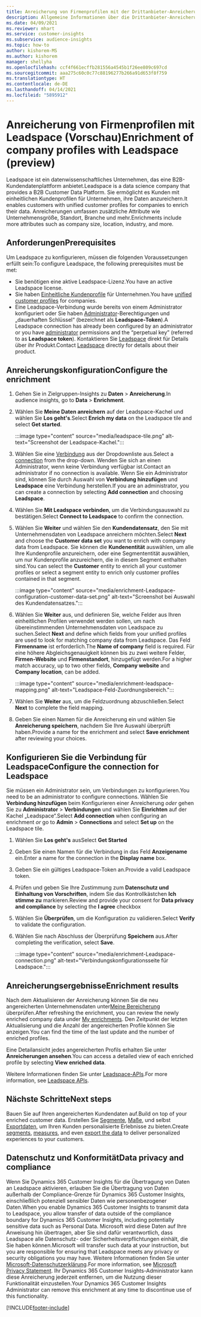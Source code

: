 ```yaml
---
title: Anreicherung von Firmenprofilen mit der Drittanbieter-Anreicherung Leadspace
description: Allgemeine Informationen über die Drittanbieter-Anreicherung von Leadspace.
ms.date: 04/09/2021
ms.reviewer: mhart
ms.service: customer-insights
ms.subservice: audience-insights
ms.topic: how-to
author: kishorem-MS
ms.author: kishorem
manager: shellyha
ms.openlocfilehash: ccf4f661ecffb281556a4545b1f26ee809c697cd
ms.sourcegitcommit: aaa275c60c0c77c88196277b266a91d653f8f759
ms.translationtype: HT
ms.contentlocale: de-DE
ms.lasthandoff: 04/14/2021
ms.locfileid: "5895912"
---
```

# <a name="enrichment-of-company-profiles-with-leadspace-preview"></a><span data-ttu-id="92cf4-103">Anreicherung von Firmenprofilen mit Leadspace (Vorschau)</span><span class="sxs-lookup"><span data-stu-id="92cf4-103">Enrichment of company profiles with Leadspace (preview)</span></span>

<span data-ttu-id="92cf4-104">Leadspace ist ein datenwissenschaftliches Unternehmen, das eine B2B-Kundendatenplattform anbietet.</span><span class="sxs-lookup"><span data-stu-id="92cf4-104">Leadspace is a data science company that provides a B2B Customer Data Platform.</span></span> <span data-ttu-id="92cf4-105">Sie ermöglicht es Kunden mit einheitlichen Kundenprofilen für Unternehmen, ihre Daten anzureichern.</span><span class="sxs-lookup"><span data-stu-id="92cf4-105">It enables customers with unified customer profiles for companies to enrich their data.</span></span> <span data-ttu-id="92cf4-106">Anreicherungen umfassen zusätzliche Attribute wie Unternehmensgröße, Standort, Branche und mehr.</span><span class="sxs-lookup"><span data-stu-id="92cf4-106">Enrichments include more attributes such as company size, location, industry, and more.</span></span>

## <a name="prerequisites"></a><span data-ttu-id="92cf4-107">Anforderungen</span><span class="sxs-lookup"><span data-stu-id="92cf4-107">Prerequisites</span></span>

<span data-ttu-id="92cf4-108">Um Leadspace zu konfigurieren, müssen die folgenden Voraussetzungen erfüllt sein:</span><span class="sxs-lookup"><span data-stu-id="92cf4-108">To configure Leadspace, the following prerequisites must be met:</span></span>

- <span data-ttu-id="92cf4-109">Sie benötigen eine aktive Leadspace-Lizenz.</span><span class="sxs-lookup"><span data-stu-id="92cf4-109">You have an active Leadspace license.</span></span>
- <span data-ttu-id="92cf4-110">Sie haben [Einheitliche Kundenprofile](customer-profiles.md) für Unternehmen.</span><span class="sxs-lookup"><span data-stu-id="92cf4-110">You have [unified customer profiles](customer-profiles.md) for companies.</span></span>
- <span data-ttu-id="92cf4-111">Eine Leadspace-Verbindung wurde bereits von einem Administrator konfiguriert oder Sie haben [Administrator](permissions.md#administrator)-Berechtigungen und „dauerhaften Schlüssel“ (bezeichnet als **Leadspace-Token**).</span><span class="sxs-lookup"><span data-stu-id="92cf4-111">A Leadspace connection has already been configured by an administrator or you have [administrator](permissions.md#administrator) permissions and the “perpetual key” (referred to as **Leadspace token**).</span></span> <span data-ttu-id="92cf4-112">Kontaktieren Sie [Leadspace](https://www.leadspace.com/products/leadspace-on-demand/) direkt für Details über ihr Produkt.</span><span class="sxs-lookup"><span data-stu-id="92cf4-112">Contact [Leadspace](https://www.leadspace.com/products/leadspace-on-demand/) directly for details about their product.</span></span>

## <a name="configure-the-enrichment"></a><span data-ttu-id="92cf4-113">Anreicherungskonfiguration</span><span class="sxs-lookup"><span data-stu-id="92cf4-113">Configure the enrichment</span></span>

1. <span data-ttu-id="92cf4-114">Gehen Sie in Zielgruppen-Insights zu **Daten** > **Anreicherung**.</span><span class="sxs-lookup"><span data-stu-id="92cf4-114">In audience insights, go to **Data** > **Enrichment**.</span></span>

1. <span data-ttu-id="92cf4-115">Wählen Sie **Meine Daten anreichern** auf der Leadspace-Kachel und wählen Sie **Los geht's**.</span><span class="sxs-lookup"><span data-stu-id="92cf4-115">Select **Enrich my data** on the Leadspace tile and select **Get started**.</span></span>

   :::image type="content" source="media/leadspace-tile.png" alt-text="Screenshot der Leadspace-Kachel.":::

1. <span data-ttu-id="92cf4-117">Wählen Sie eine [Verbindung](connections.md) aus der Dropdownliste aus.</span><span class="sxs-lookup"><span data-stu-id="92cf4-117">Select a [connection](connections.md) from the drop-down.</span></span> <span data-ttu-id="92cf4-118">Wenden Sie sich an einen Administrator, wenn keine Verbindung verfügbar ist.</span><span class="sxs-lookup"><span data-stu-id="92cf4-118">Contact an administrator if no connection is available.</span></span> <span data-ttu-id="92cf4-119">Wenn Sie ein Administrator sind, können Sie durch Auswahl von **Verbindung hinzufügen** und **Leadspace** eine Verbindung herstellen.</span><span class="sxs-lookup"><span data-stu-id="92cf4-119">If you are an administrator, you can create a connection by selecting **Add connection** and choosing **Leadspace**.</span></span> 

1. <span data-ttu-id="92cf4-120">Wählen Sie **Mit Leadspace verbinden**, um die Verbindungsauswahl zu bestätigen.</span><span class="sxs-lookup"><span data-stu-id="92cf4-120">Select **Connect to Leadspace** to confirm the connection.</span></span>

1. <span data-ttu-id="92cf4-121">Wählen Sie **Weiter** und wählen Sie den **Kundendatensatz**, den Sie mit Unternehmensdaten von Leadspace anreichern möchten.</span><span class="sxs-lookup"><span data-stu-id="92cf4-121">Select **Next** and choose the **Customer data set** you want to enrich with company data from Leadspace.</span></span> <span data-ttu-id="92cf4-122">Sie können die **Kundenentität** auswählen, um alle Ihre Kundenprofile anzureichern, oder eine Segmententität auswählen, um nur Kundenprofile anzureichern, die in diesem Segment enthalten sind.</span><span class="sxs-lookup"><span data-stu-id="92cf4-122">You can select the **Customer** entity to enrich all your customer profiles or select a segment entity to enrich only customer profiles contained in that segment.</span></span>

    :::image type="content" source="media/enrichment-Leadspace-configuration-customer-data-set.png" alt-text="Screenshot bei Auswahl des Kundendatensatzes.":::

1. <span data-ttu-id="92cf4-124">Wählen Sie **Weiter** aus, und definieren Sie, welche Felder aus Ihren einheitlichen Profilen verwendet werden sollen, um nach übereinstimmenden Unternehmensdaten von Leadspace zu suchen.</span><span class="sxs-lookup"><span data-stu-id="92cf4-124">Select **Next** and define which fields from your unified profiles are used to look for matching company data from Leadspace.</span></span> <span data-ttu-id="92cf4-125">Das Feld **Firmenname** ist erforderlich.</span><span class="sxs-lookup"><span data-stu-id="92cf4-125">The **Name of company** field is required.</span></span> <span data-ttu-id="92cf4-126">Für eine höhere Abgleichsgenauigkeit können bis zu zwei weitere Felder, **Firmen-Website** und **Firmenstandort**, hinzugefügt werden.</span><span class="sxs-lookup"><span data-stu-id="92cf4-126">For a higher match accuracy, up to two other fields, **Company website** and **Company location**, can be added.</span></span>

   :::image type="content" source="media/enrichment-leadspace-mapping.png" alt-text="Leadspace-Feld-Zuordnungsbereich.":::

1. <span data-ttu-id="92cf4-128">Wählen Sie **Weiter** aus, um die Feldzuordnung abzuschließen.</span><span class="sxs-lookup"><span data-stu-id="92cf4-128">Select **Next** to complete the field mapping.</span></span>

1. <span data-ttu-id="92cf4-129">Geben Sie einen Namen für die Anreicherung ein und wählen Sie **Anreicherung speichern**, nachdem Sie Ihre Auswahl überprüft haben.</span><span class="sxs-lookup"><span data-stu-id="92cf4-129">Provide a name for the enrichment and select **Save enrichment** after reviewing your choices.</span></span>


## <a name="configure-the-connection-for-leadspace"></a><span data-ttu-id="92cf4-130">Konfigurieren Sie die Verbindung für Leadspace</span><span class="sxs-lookup"><span data-stu-id="92cf4-130">Configure the connection for Leadspace</span></span> 

<span data-ttu-id="92cf4-131">Sie müssen ein Administrator sein, um Verbindungen zu konfigurieren.</span><span class="sxs-lookup"><span data-stu-id="92cf4-131">You need to be an administrator to configure connections.</span></span> <span data-ttu-id="92cf4-132">Wählen Sie **Verbindung hinzufügen** beim Konfigurieren einer Anreicherung *oder* gehen Sie zu **Administrator** > **Verbindungen** und wählen Sie **Einrichten** auf der Kachel „Leadspace“.</span><span class="sxs-lookup"><span data-stu-id="92cf4-132">Select **Add connection** when configuring an enrichment *or* go to **Admin** > **Connections** and select **Set up** on the Leadspace tile.</span></span>

1. <span data-ttu-id="92cf4-133">Wählen Sie **Los geht's** aus</span><span class="sxs-lookup"><span data-stu-id="92cf4-133">Select **Get Started**</span></span> 

1. <span data-ttu-id="92cf4-134">Geben Sie einen Namen für die Verbindung in das Feld **Anzeigename** ein.</span><span class="sxs-lookup"><span data-stu-id="92cf4-134">Enter a name for the connection in the **Display name** box.</span></span>

1. <span data-ttu-id="92cf4-135">Geben Sie ein gültiges Leadspace-Token an.</span><span class="sxs-lookup"><span data-stu-id="92cf4-135">Provide a valid Leadspace token.</span></span>

1. <span data-ttu-id="92cf4-136">Prüfen und geben Sie Ihre Zustimmung zum **Datenschutz und Einhaltung von Vorschriften**, indem Sie das Kontrollkästchen **Ich stimme zu** markieren.</span><span class="sxs-lookup"><span data-stu-id="92cf4-136">Review and provide your consent for **Data privacy and compliance** by selecting the **I agree** checkbox</span></span>

1. <span data-ttu-id="92cf4-137">Wählen Sie **Überprüfen**, um die Konfiguration zu validieren.</span><span class="sxs-lookup"><span data-stu-id="92cf4-137">Select **Verify** to validate the configuration.</span></span>

1. <span data-ttu-id="92cf4-138">Wählen Sie nach Abschluss der Überprüfung **Speichern** aus.</span><span class="sxs-lookup"><span data-stu-id="92cf4-138">After completing the verification, select **Save**.</span></span>
   
   :::image type="content" source="media/enrichment-Leadspace-connection.png" alt-text="Verbindungskonfigurationsseite für Leadspace.":::

## <a name="enrichment-results"></a><span data-ttu-id="92cf4-140">Anreicherungsergebnisse</span><span class="sxs-lookup"><span data-stu-id="92cf4-140">Enrichment results</span></span>

<span data-ttu-id="92cf4-141">Nach dem Aktualisieren der Anreicherung können Sie die neu angereicherten Unternehmensdaten unter[Meine Bereicherung](enrichment-hub.md) überprüfen.</span><span class="sxs-lookup"><span data-stu-id="92cf4-141">After refreshing the enrichment, you can review the newly enriched company data under [My enrichments](enrichment-hub.md).</span></span> <span data-ttu-id="92cf4-142">Den Zeitpunkt der letzten Aktualisierung und die Anzahl der angereicherten Profile können Sie anzeigen.</span><span class="sxs-lookup"><span data-stu-id="92cf4-142">You can find the time of the last update and the number of enriched profiles.</span></span>

<span data-ttu-id="92cf4-143">Eine Detailansicht jedes angereicherten Profils erhalten Sie unter **Anreicherungen ansehen**.</span><span class="sxs-lookup"><span data-stu-id="92cf4-143">You can access a detailed view of each enriched profile by selecting **View enriched data**.</span></span>

<span data-ttu-id="92cf4-144">Weitere Informationen finden Sie unter [Leadspace-APIs](https://support.leadspace.com/hc/en-us/sections/201997649-API).</span><span class="sxs-lookup"><span data-stu-id="92cf4-144">For more information, see [Leadspace APIs](https://support.leadspace.com/hc/en-us/sections/201997649-API).</span></span>

## <a name="next-steps"></a><span data-ttu-id="92cf4-145">Nächste Schritte</span><span class="sxs-lookup"><span data-stu-id="92cf4-145">Next steps</span></span>

<span data-ttu-id="92cf4-146">Bauen Sie auf Ihren angereicherten Kundendaten auf.</span><span class="sxs-lookup"><span data-stu-id="92cf4-146">Build on top of your enriched customer data.</span></span> <span data-ttu-id="92cf4-147">Erstellen Sie [Segmente](segments.md), [Maße](measures.md), und selbst [Exportdaten](export-destinations.md), um Ihren Kunden personalisierte Erlebnisse zu bieten.</span><span class="sxs-lookup"><span data-stu-id="92cf4-147">Create [segments](segments.md), [measures](measures.md), and even [export the data](export-destinations.md) to deliver personalized experiences to your customers.</span></span>

## <a name="data-privacy-and-compliance"></a><span data-ttu-id="92cf4-148">Datenschutz und Konformität</span><span class="sxs-lookup"><span data-stu-id="92cf4-148">Data privacy and compliance</span></span>

<span data-ttu-id="92cf4-149">Wenn Sie Dynamics 365 Customer Insights für die Übertragung von Daten an Leadspace aktivieren, erlauben Sie die Übertragung von Daten außerhalb der Compliance-Grenze für Dynamics 365 Customer Insights, einschließlich potenziell sensibler Daten wie personenbezogener Daten.</span><span class="sxs-lookup"><span data-stu-id="92cf4-149">When you enable Dynamics 365 Customer Insights to transmit data to Leadspace, you allow transfer of data outside of the compliance boundary for Dynamics 365 Customer Insights, including potentially sensitive data such as Personal Data.</span></span> <span data-ttu-id="92cf4-150">Microsoft wird diese Daten auf Ihre Anweisung hin übertragen, aber Sie sind dafür verantwortlich, dass Leadspace alle Datenschutz- oder Sicherheitsverpflichtungen einhält, die Sie haben können.</span><span class="sxs-lookup"><span data-stu-id="92cf4-150">Microsoft will transfer such data at your instruction, but you are responsible for ensuring that Leadspace meets any privacy or security obligations you may have.</span></span> <span data-ttu-id="92cf4-151">Weitere Informationen finden Sie unter [Microsoft-Datenschutzerklärung](https://go.microsoft.com/fwlink/?linkid=396732).</span><span class="sxs-lookup"><span data-stu-id="92cf4-151">For more information, see [Microsoft Privacy Statement](https://go.microsoft.com/fwlink/?linkid=396732).</span></span>
<span data-ttu-id="92cf4-152">Ihr Dynamics 365 Customer Insights-Administrator kann diese Anreicherung jederzeit entfernen, um die Nutzung dieser Funktionalität einzustellen.</span><span class="sxs-lookup"><span data-stu-id="92cf4-152">Your Dynamics 365 Customer Insights Administrator can remove this enrichment at any time to discontinue use of this functionality.</span></span>


[!INCLUDE[footer-include](../includes/footer-banner.md)]
